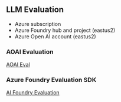 ## LLM Evaluation 

- Azure subscription
- Azure Foundry hub and project (eastus2)
- Azure Open AI account (eastus2)

### AOAI Evaluation
[AOAI Eval](./aoai_evaluation.md)

### Azure Foundry Evaluation SDK
[AI Foundry Evaluation](./ai_foundry_evaluatin.md)


